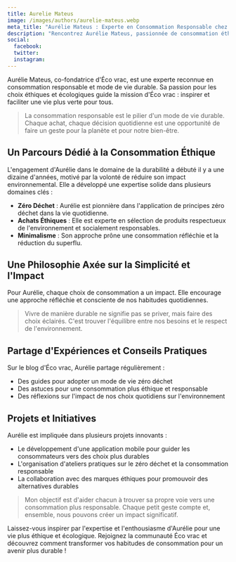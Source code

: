 ```yaml
---
title: Aurelie Mateus
image: /images/authors/aurelie-mateus.webp
meta_title: "Aurélie Mateus : Experte en Consommation Responsable chez Éco vrac"
description: "Rencontrez Aurélie Mateus, passionnée de consommation éthique et co-fondatrice d'Éco vrac. Son approche innovante pour un mode de vie durable et éco-responsable au quotidien."
social:
  facebook: 
  twitter: 
  instagram: 
---
```


Aurélie Mateus, co-fondatrice d'Éco vrac, est une experte reconnue en consommation responsable et mode de vie durable. Sa passion pour les choix éthiques et écologiques guide la mission d'Éco vrac : inspirer et faciliter une vie plus verte pour tous.

> La consommation responsable est le pilier d'un mode de vie durable. Chaque achat, chaque décision quotidienne est une opportunité de faire un geste pour la planète et pour notre bien-être.

## Un Parcours Dédié à la Consommation Éthique

L'engagement d'Aurélie dans le domaine de la durabilité a débuté il y a une dizaine d'années, motivé par la volonté de réduire son impact environnemental. Elle a développé une expertise solide dans plusieurs domaines clés :

- **Zéro Déchet** : Aurélie est pionnière dans l'application de principes zéro déchet dans la vie quotidienne.
- **Achats Éthiques** : Elle est experte en sélection de produits respectueux de l'environnement et socialement responsables.
- **Minimalisme** : Son approche prône une consommation réfléchie et la réduction du superflu.

## Une Philosophie Axée sur la Simplicité et l'Impact

Pour Aurélie, chaque choix de consommation a un impact. Elle encourage une approche réfléchie et consciente de nos habitudes quotidiennes.

> Vivre de manière durable ne signifie pas se priver, mais faire des choix éclairés. C'est trouver l'équilibre entre nos besoins et le respect de l'environnement.

## Partage d'Expériences et Conseils Pratiques

Sur le blog d'Éco vrac, Aurélie partage régulièrement :

- Des guides pour adopter un mode de vie zéro déchet
- Des astuces pour une consommation plus éthique et responsable
- Des réflexions sur l'impact de nos choix quotidiens sur l'environnement

## Projets et Initiatives

Aurélie est impliquée dans plusieurs projets innovants :

- Le développement d'une application mobile pour guider les consommateurs vers des choix plus durables
- L'organisation d'ateliers pratiques sur le zéro déchet et la consommation responsable
- La collaboration avec des marques éthiques pour promouvoir des alternatives durables

> Mon objectif est d'aider chacun à trouver sa propre voie vers une consommation plus responsable. Chaque petit geste compte et, ensemble, nous pouvons créer un impact significatif.

Laissez-vous inspirer par l'expertise et l'enthousiasme d'Aurélie pour une vie plus éthique et écologique. Rejoignez la communauté Éco vrac et découvrez comment transformer vos habitudes de consommation pour un avenir plus durable !